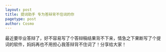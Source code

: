 ```yaml
---
layout: post
title: 提词助手 专为答辩背不住词的你
pagetype: post
author: Cosmo
---
```


最近要毕业答辩了，好不容易写了个答辩稿结果背不下来，情急之下果断写了个提词的软件，妈妈再也不用担心我答辩背不住词了！分享给大家！

